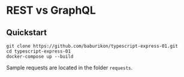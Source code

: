 # REST vs GraphQL

## Quickstart

```shell
git clone https://github.com/baburikon/typescript-express-01.git
cd typescript-express-01
docker-compose up --build
```

Sample requests are located in the folder ```requests```.